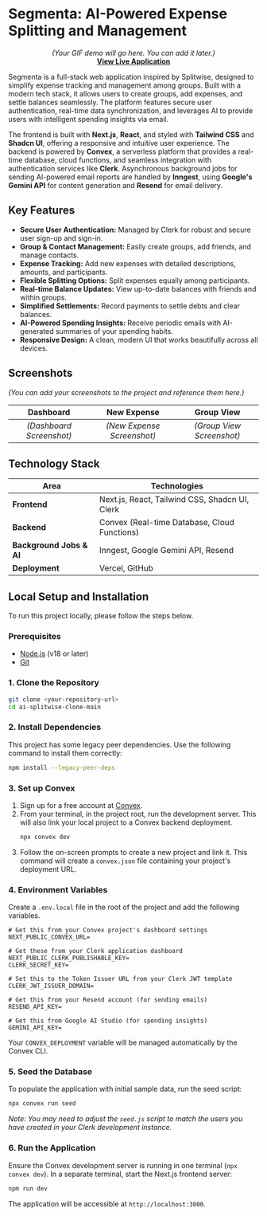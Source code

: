 # Segmenta: AI-Powered Expense Splitting and Management

<p align="center">
  <em>(Your GIF demo will go here. You can add it later.)</em>
  <br/>
  <strong><a href="https://segmenta-flax.vercel.app">View Live Application</a></strong>
</p>

Segmenta is a full-stack web application inspired by Splitwise, designed to simplify expense tracking and management among groups. Built with a modern tech stack, it allows users to create groups, add expenses, and settle balances seamlessly. The platform features secure user authentication, real-time data synchronization, and leverages AI to provide users with intelligent spending insights via email.

The frontend is built with **Next.js**, **React**, and styled with **Tailwind CSS** and **Shadcn UI**, offering a responsive and intuitive user experience. The backend is powered by **Convex**, a serverless platform that provides a real-time database, cloud functions, and seamless integration with authentication services like **Clerk**. Asynchronous background jobs for sending AI-powered email reports are handled by **Inngest**, using **Google's Gemini API** for content generation and **Resend** for email delivery.

## Key Features

-   **Secure User Authentication:** Managed by Clerk for robust and secure user sign-up and sign-in.
-   **Group & Contact Management:** Easily create groups, add friends, and manage contacts.
-   **Expense Tracking:** Add new expenses with detailed descriptions, amounts, and participants.
-   **Flexible Splitting Options:** Split expenses equally among participants.
-   **Real-time Balance Updates:** View up-to-date balances with friends and within groups.
-   **Simplified Settlements:** Record payments to settle debts and clear balances.
-   **AI-Powered Spending Insights:** Receive periodic emails with AI-generated summaries of your spending habits.
-   **Responsive Design:** A clean, modern UI that works beautifully across all devices.

## Screenshots

*(You can add your screenshots to the project and reference them here.)*

| Dashboard | New Expense | Group View |
| :---: | :---: | :---: |
| *(Dashboard Screenshot)* | *(New Expense Screenshot)* | *(Group View Screenshot)* |

## Technology Stack

| Area | Technologies |
| --- | --- |
| **Frontend** | Next.js, React, Tailwind CSS, Shadcn UI, Clerk |
| **Backend** | Convex (Real-time Database, Cloud Functions) |
| **Background Jobs & AI**| Inngest, Google Gemini API, Resend |
| **Deployment** | Vercel, GitHub |

## Local Setup and Installation

To run this project locally, please follow the steps below.

### Prerequisites

-   [Node.js](https://nodejs.org/) (v18 or later)
-   [Git](https://git-scm.com/)

### 1. Clone the Repository

```bash
git clone <your-repository-url>
cd ai-splitwise-clone-main
```

### 2. Install Dependencies

This project has some legacy peer dependencies. Use the following command to install them correctly:
```bash
npm install --legacy-peer-deps
```

### 3. Set up Convex

1.  Sign up for a free account at [Convex](https://www.convex.dev/).
2.  From your terminal, in the project root, run the development server. This will also link your local project to a Convex backend deployment.
    ```bash
    npx convex dev
    ```
3.  Follow the on-screen prompts to create a new project and link it. This command will create a `convex.json` file containing your project's deployment URL.

### 4. Environment Variables

Create a `.env.local` file in the root of the project and add the following variables.

```env
# Get this from your Convex project's dashboard settings
NEXT_PUBLIC_CONVEX_URL=

# Get these from your Clerk application dashboard
NEXT_PUBLIC_CLERK_PUBLISHABLE_KEY=
CLERK_SECRET_KEY=

# Set this to the Token Issuer URL from your Clerk JWT template
CLERK_JWT_ISSUER_DOMAIN=

# Get this from your Resend account (for sending emails)
RESEND_API_KEY=

# Get this from Google AI Studio (for spending insights)
GEMINI_API_KEY=
```
Your `CONVEX_DEPLOYMENT` variable will be managed automatically by the Convex CLI.

### 5. Seed the Database

To populate the application with initial sample data, run the seed script:
```bash
npx convex run seed
```
*Note: You may need to adjust the `seed.js` script to match the users you have created in your Clerk development instance.*

### 6. Run the Application

Ensure the Convex development server is running in one terminal (`npx convex dev`). In a separate terminal, start the Next.js frontend server:
```bash
npm run dev
```
The application will be accessible at `http://localhost:3000`.
